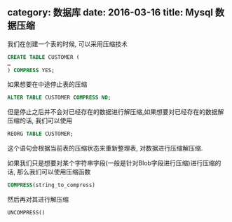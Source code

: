category: 数据库
date: 2016-03-16
title: Mysql 数据压缩
---
我们在创建一个表的时候, 可以采用压缩技术
```sql
CREATE TABLE CUSTOMER (  
…  
) COMPRESS YES; 
```
如果想要在中途停止表的压缩
```sql
ALTER TABLE CUSTOMER COMPRESS NO;
```
但是停止之后并不会对已经存在的数据进行解压缩,如果想要对已经存在的数据解压缩的话, 我们可以使用
```sql
REORG TABLE CUSTOMER;
```
这个语句会根据当前表的压缩状态来重新整理表, 对数据进行压缩解压缩.

如果我们只是想要对某个字符串字段(一般是针对Blob字段进行压缩)进行压缩的话, 那么我们可以使用压缩函数
```sql
COMPRESS(string_to_compress) 
```
然后再对其进行解压缩
```sql
UNCOMPRESS()
```